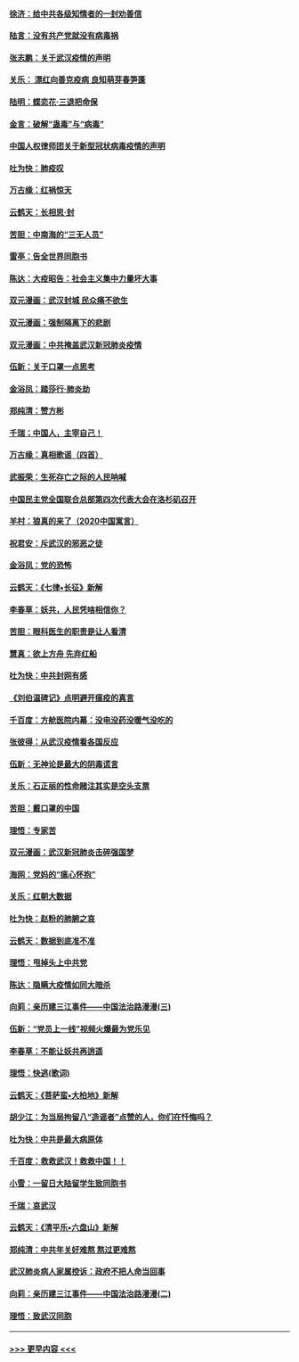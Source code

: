 #### [徐济：给中共各级知情者的一封劝善信](../pages/nsc993/n11868561.md?t=02142302) 
#### [陆言：没有共产党就没有病毒祸](../pages/nsc993/n11868232.md?t=02142302) 
#### [张志鹏：关于武汉疫情的声明](../pages/nsc993/n11867182.md?t=02142302) 
#### [关乐： 漂红向善克疫病 良知萌芽春笋蓬](../pages/nsc993/n11865710.md?t=02142302) 
#### [陆明：蝶恋花‧三退把命保](../pages/nsc993/n11865673.md?t=02142302) 
#### [金言：破解“蛊毒”与“病毒”](../pages/nsc993/n11864103.md?t=02142302) 
#### [中国人权律师团关于新型冠状病毒疫情的声明](../pages/nsc993/n11864249.md?t=02142302) 
#### [吐为快：肺疫叹](../pages/nsc993/n11864027.md?t=02142302) 
#### [万古缘：红祸惊天](../pages/nsc993/n11864079.md?t=02142302) 
#### [云鹤天：长相思‧封](../pages/nsc993/n11864006.md?t=02142302) 
#### [苦胆：中南海的“三无人员”](../pages/nsc993/n11862997.md?t=02142302) 
#### [雷亭：告全世界同胞书](../pages/nsc993/n11862572.md?t=02142302) 
#### [陈达：大疫昭告：社会主义集中力量坏大事](../pages/nsc993/n11859419.md?t=02142302) 
#### [双元漫画：武汉封城 民众痛不欲生](../pages/nsc993/n11859287.md?t=02142302) 
#### [双元漫画：强制隔离下的悲剧](../pages/nsc993/n11859244.md?t=02142302) 
#### [双元漫画：中共掩盖武汉新冠肺炎疫情](../pages/nsc993/n11858249.md?t=02142302) 
#### [伍新：关于口罩一点思考](../pages/nsc993/n11859195.md?t=02142302) 
#### [金浴凤：踏莎行‧肺炎劫](../pages/nsc993/n11858227.md?t=02142302) 
#### [郑纯清：赞方彬](../pages/nsc993/n11856803.md?t=02142302) 
#### [千瑞；中国人，主宰自己！](../pages/nsc993/n11856793.md?t=02142302) 
#### [万古缘：真相歌谣（四首）](../pages/nsc993/n11856263.md?t=02142302) 
#### [武振荣：生死存亡之际的人民呐喊](../pages/nsc993/n11856256.md?t=02142302) 
#### [中国民主党全国联合总部第四次代表大会在洛杉矶召开](../pages/nsc993/n11856344.md?t=02142302) 
#### [羊村：狼真的来了（2020中国寓言）](../pages/nsc993/n11856229.md?t=02142302) 
#### [祝君安：斥武汉的邪恶之徒](../pages/nsc993/n11855861.md?t=02142302) 
#### [金浴凤：党的恐怖](../pages/nsc993/n11855849.md?t=02142302) 
#### [云鹤天：《七律▪长征》新解](../pages/nsc993/n11855479.md?t=02142302) 
#### [李春草：妖共，人民凭啥相信你？](../pages/nsc993/n11855196.md?t=02142302) 
#### [苦胆：眼科医生的职责是让人看清](../pages/nsc993/n11853840.md?t=02142302) 
#### [慧真：欲上方舟 先弃红船](../pages/nsc993/n11853483.md?t=02142302) 
#### [吐为快：中共封网有感](../pages/nsc993/n11852575.md?t=02142302) 
#### [《刘伯温碑记》点明避开瘟疫的真言](../pages/nsc993/n11852128.md?t=02142302) 
#### [千百度：方舱医院内幕：没电没药没暖气没吃的](../pages/nsc993/n11850211.md?t=02142302) 
#### [张彼得：从武汉疫情看各国反应](../pages/nsc993/n11850102.md?t=02142302) 
#### [伍新：无神论是最大的阴毒谎言](../pages/nsc993/n11846129.md?t=02142302) 
#### [关乐：石正丽的性命赌注其实是空头支票](../pages/nsc993/n11846109.md?t=02142302) 
#### [苦胆：戴口罩的中国](../pages/nsc993/n11845576.md?t=02142302) 
#### [理悟：专家苦](../pages/nsc993/n11845564.md?t=02142302) 
#### [双元漫画：武汉新冠肺炎击碎强国梦](../pages/nsc993/n11843320.md?t=02142302) 
#### [海网：党妈的“瘟心怀抱”](../pages/nsc993/n11840740.md?t=02142302) 
#### [关乐：红朝大数据](../pages/nsc993/n11840675.md?t=02142302) 
#### [吐为快：赵粉的肺腑之哀](../pages/nsc993/n11840618.md?t=02142302) 
#### [云鹤天：数据到底准不准](../pages/nsc993/n11840325.md?t=02142302) 
#### [理悟：甩掉头上中共党](../pages/nsc993/n11838826.md?t=02142302) 
#### [陈达：隐瞒大疫情如同大暗杀](../pages/nsc993/n11838771.md?t=02142302) 
#### [向莉：亲历建三江事件——中国法治路漫漫(三)](../pages/nsc993/n11831825.md?t=02142302) 
#### [伍新：“党员上一线”视频火爆最为党乐见](../pages/nsc993/n11838200.md?t=02142302) 
#### [李春草：不能让妖共再逍遥](../pages/nsc993/n11838102.md?t=02142302) 
#### [理悟：快逃(歌词)](../pages/nsc993/n11838083.md?t=02142302) 
#### [云鹤天：《菩萨蛮▪大柏地》新解](../pages/nsc993/n11838059.md?t=02142302) 
#### [胡少江：为当局拘留八“造谣者”点赞的人，你们在忏悔吗？](../pages/nsc993/n11836801.md?t=02142302) 
#### [吐为快：中共是最大病原体](../pages/nsc993/n11836748.md?t=02142302) 
#### [千百度：救救武汉！救救中国！！](../pages/nsc993/n11836145.md?t=02142302) 
#### [小雪：一留日大陆留学生致同胞书](../pages/nsc993/n11834624.md?t=02142302) 
#### [千瑞：哀武汉](../pages/nsc993/n11833647.md?t=02142302) 
#### [云鹤天：《清平乐▪六盘山》新解](../pages/nsc993/n11833611.md?t=02142302) 
#### [郑纯清：中共年关好难熬 熬过更难熬](../pages/nsc993/n11833489.md?t=02142302) 
#### [武汉肺炎病人家属控诉：政府不把人命当回事](../pages/nsc993/n11833205.md?t=02142302) 
#### [向莉：亲历建三江事件——中国法治路漫漫(二)](../pages/nsc993/n11829102.md?t=02142302) 
#### [理悟：致武汉同胞](../pages/nsc993/n11831522.md?t=02142302) 

----
#### [ >>> 更早内容 <<< ](../indexes/nsc993-earlier.md)
